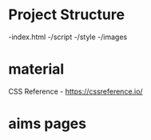 # Project Structure
-index.html
-/script
-/style
-/images

# material
CSS Reference - https://cssreference.io/

# aims pages